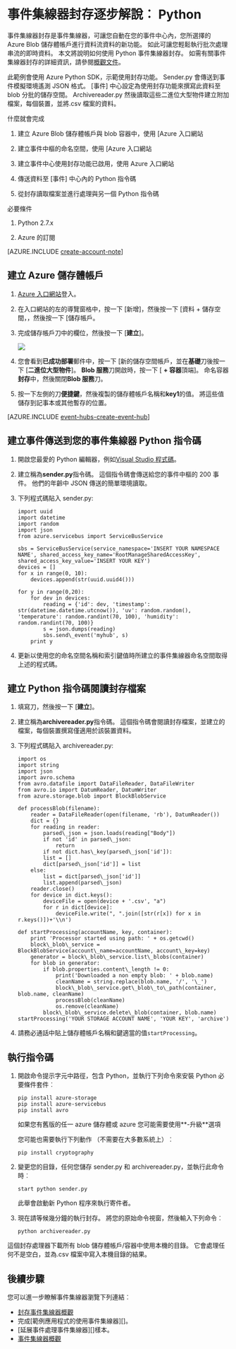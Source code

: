 <properties
    pageTitle="Azure 事件集線器封存逐步解說 |Microsoft Azure"
    description="會使用 Azure Python SDK，示範使用事件集線器封存功能的範例。"
    services="event-hubs"
    documentationCenter=""
    authors="djrosanova"
    manager="timlt"
    editor=""/>

<tags
    ms.service="event-hubs"
    ms.workload="na"
    ms.tgt_pltfrm="na"
    ms.devlang="na"
    ms.topic="article"
    ms.date="09/13/2016"
    ms.author="darosa;sethm"/>

# <a name="event-hubs-archive-walkthrough-python"></a>事件集線器封存逐步解說︰ Python

事件集線器封存是事件集線器，可讓您自動在您的事件中心內，您所選擇的 Azure Blob 儲存體帳戶進行資料流資料的新功能。 如此可讓您輕鬆執行批次處理串流的即時資料。 本文將說明如何使用 Python 事件集線器封存。 如需有關事件集線器封存的詳細資訊，請參閱[概觀文件](event-hubs-archive-overview.md)。

此範例會使用 Azure Python SDK，示範使用封存功能。 Sender.py 會傳送到事件模擬環境遙測 JSON 格式。 [事件] 中心設定為使用封存功能來撰寫此資料至 blob 分批的儲存空間。 Archivereader.py 然後讀取這些二進位大型物件建立附加檔案，每個裝置，並將.csv 檔案的資料。

什麼就會完成

1.  建立 Azure Blob 儲存體帳戶與 blob 容器中，使用 [Azure 入口網站

2.  建立事件中樞的命名空間，使用 [Azure 入口網站

3.  建立事件中心使用封存功能已啟用，使用 Azure 入口網站

4.  傳送資料至 [事件] 中心內的 Python 指令碼

5.  從封存讀取檔案並進行處理與另一個 Python 指令碼

必要條件

1.  Python 2.7.x

2.  Azure 的訂閱

[AZURE.INCLUDE [create-account-note](../../includes/create-account-note.md)]

## <a name="create-an-azure-storage-account"></a>建立 Azure 儲存體帳戶

1.  [Azure 入口網站][]登入。

2.  在入口網站的左的導覽窗格中，按一下 [新增]，然後按一下 [資料 + 儲存空間，，然後按一下 [儲存帳戶。

3.  完成儲存帳戶刀中的欄位，然後按一下 [**建立**]。

    ![][1]

4.  您會看到**已成功部署**郵件中，按一下 [新的儲存空間帳戶，並在**基礎**刀後按一下 [**二進位大型物件**]。 **Blob 服務**刀開啟時，按一下 [ **+ 容器**頂端]。 命名容器**封存**中，然後關閉**Blob 服務**刀。

5.  按一下左側的刀**便捷鍵**，然後複製的儲存體帳戶名稱和**key1**的值。 將這些值儲存到記事本或其他暫存的位置。

[AZURE.INCLUDE [event-hubs-create-event-hub](../../includes/event-hubs-create-event-hub.md)]

## <a name="create-a-python-script-to-send-events-to-your-event-hub"></a>建立事件傳送到您的事件集線器 Python 指令碼

1.  開啟您最愛的 Python 編輯器，例如[Visual Studio 程式碼][]。

2.  建立稱為**sender.py**指令碼。 這個指令碼會傳送給您的事件中樞的 200 事件。 他們的年齡中 JSON 傳送的簡單環境讀取。

3.  下列程式碼貼入 sender.py:

    ```
    import uuid
    import datetime
    import random
    import json
    from azure.servicebus import ServiceBusService
    
    sbs = ServiceBusService(service_namespace='INSERT YOUR NAMESPACE NAME', shared_access_key_name='RootManageSharedAccessKey', shared_access_key_value='INSERT YOUR KEY')
    devices = []
    for x in range(0, 10):
        devices.append(str(uuid.uuid4()))
    
    for y in range(0,20):
        for dev in devices:
            reading = {'id': dev, 'timestamp': str(datetime.datetime.utcnow()), 'uv': random.random(), 'temperature': random.randint(70, 100), 'humidity': random.randint(70, 100)}
            s = json.dumps(reading)
            sbs.send\_event('myhub', s)
        print y
    ```
4.  更新以使用您的命名空間名稱和索引鍵值時所建立的事件集線器命名空間取得上述的程式碼。

## <a name="create-a-python-script-to-read-your-archive-files"></a>建立 Python 指令碼閱讀封存檔案

1.  填寫刀，然後按一下 [**建立**]。

2.  建立稱為**archivereader.py**指令碼。 這個指令碼會閱讀封存檔案，並建立的檔案，每個裝置撰寫僅適用於該裝置資料。

3.  下列程式碼貼入 archivereader.py:

    ```
    import os
    import string
    import json
    import avro.schema
    from avro.datafile import DataFileReader, DataFileWriter
    from avro.io import DatumReader, DatumWriter
    from azure.storage.blob import BlockBlobService
    
    def processBlob(filename):
        reader = DataFileReader(open(filename, 'rb'), DatumReader())
        dict = {}
        for reading in reader:
            parsed\_json = json.loads(reading["Body"])
            if not 'id' in parsed\_json:
                return
            if not dict.has\_key(parsed\_json['id']):
            list = []
            dict[parsed\_json['id']] = list
        else:
            list = dict[parsed\_json['id']]
            list.append(parsed\_json)
        reader.close()
        for device in dict.keys():
            deviceFile = open(device + '.csv', "a")
            for r in dict[device]:
                deviceFile.write(", ".join([str(r[x]) for x in r.keys()])+'\\n')

    def startProcessing(accountName, key, container):
        print 'Processor started using path: ' + os.getcwd()
        block\_blob\_service = BlockBlobService(account\_name=accountName, account\_key=key)
        generator = block\_blob\_service.list\_blobs(container)
        for blob in generator:
            if blob.properties.content\_length != 0:
                print('Downloaded a non empty blob: ' + blob.name)
                cleanName = string.replace(blob.name, '/', '\_')
                block\_blob\_service.get\_blob\_to\_path(container, blob.name, cleanName)
                processBlob(cleanName)
                os.remove(cleanName)
            block\_blob\_service.delete\_blob(container, blob.name)
    startProcessing('YOUR STORAGE ACCOUNT NAME', 'YOUR KEY', 'archive')
    ```

4.  請務必通話中貼上儲存體帳戶名稱和鍵適當的值`startProcessing`。

## <a name="run-the-scripts"></a>執行指令碼

1.  開啟命令提示字元中路徑，包含 Python，並執行下列命令來安裝 Python 必要條件套件︰

    ```
    pip install azure-storage
    pip install azure-servicebus
    pip install avro
    ```
  
    如果您有舊版的任一 azure 儲存體或 azure 您可能需要使用**-升級**選項

    您可能也需要執行下列動作 （不需要在大多數系統上）︰

    ```
    pip install cryptography
    ```

2.  變更您的目錄，任何您儲存 sender.py 和 archivereader.py，並執行此命令時︰

    ```
    start python sender.py
    ```
    
    此舉會啟動新 Python 程序來執行寄件者。

3. 現在請等候幾分鐘的執行封存。 將您的原始命令視窗，然後輸入下列命令︰

    ```
    python archivereader.py
    ```

這個封存處理器下載所有 blob 儲存體帳戶/容器中使用本機的目錄。 它會處理任何不是空白，並為.csv 檔案中寫入本機目錄的結果。

## <a name="next-steps"></a>後續步驟

您可以進一步瞭解事件集線器瀏覽下列連結︰

- [封存事件集線器概觀][]
- 完成[範例應用程式的使用事件集線器][]。
- [延展事件處理事件集線器][]樣本。
- [事件集線器概觀][]
 

[Azure 入口網站]: https://portal.azure.com/
[封存事件集線器概觀]: event-hubs-archive-overview.md
[1]: ./media/event-hubs-archive-python/event-hubs-python1.png
[About Azure storage accounts]: https://azure.microsoft.com/en-us/documentation/articles/storage-create-storage-account/
[Visual Studio 程式碼]: https://code.visualstudio.com/
[事件集線器概觀]: event-hubs-overview.md
[使用事件集線器範例應用程式]: https://code.msdn.microsoft.com/Service-Bus-Event-Hub-286fd097
[不按比例縮放出事件處理事件集線器]: https://code.msdn.microsoft.com/Service-Bus-Event-Hub-45f43fc3
